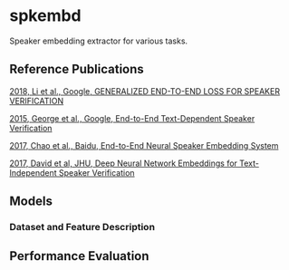 # spkembd
Speaker embedding extractor for various tasks.


## Reference Publications

[2018, Li et al., Google, GENERALIZED END-TO-END LOSS FOR SPEAKER VERIFICATION](https://arxiv.org/pdf/1710.10467.pdf)

[2015, George et al., Google, End-to-End Text-Dependent Speaker Verification](https://static.googleusercontent.com/media/research.google.com/en//pubs/archive/44681.pdf)

[2017, Chao et al., Baidu, End-to-End Neural Speaker Embedding System](https://arxiv.org/pdf/1705.02304.pdf)

[2017, David et al, JHU, Deep Neural Network Embeddings for Text-Independent Speaker Verification](https://www.isca-speech.org/archive/Interspeech_2017/pdfs/0620.PDF)

## Models
### Dataset and Feature Description

## Performance Evaluation

